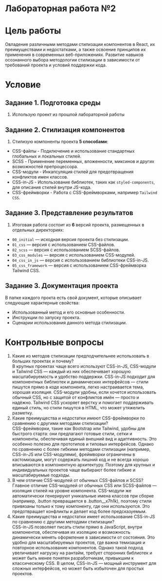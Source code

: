 # Лабораторная работа №2
# Цель работы
Овладение различными методами стилизации компонентов в React, их преимуществами и недостатками, а также освоение принципов их применения в современных веб-приложениях. Развитие навыков осознанного выбора методологии стилизации в зависимости от требований проекта и условий поддержки кода.
# Условие
## Задание 1. Подготовка среды
1. Использую проект из прошлой лабораторной работы
## Задание 2. Стилизация компонентов
1. Стилизую компоненты проекта **5 способами**:
* CSS-файлы - Подключение и использование стандартных глобальных и локальных стилей.
* SCSS - Применение переменных, вложенности, миксинов и других возможностей препроцессора.
* CSS-модули - Инкапсуляция стилей для предотвращения конфликтов имен классов.
* CSS-in-JS - Использование библиотек, таких как `styled-components`, для описания стилей внутри JS-кода.
* CSS-фреймворки - Работа с CSS-фреймворками, например `Tailwind CSS`.
## Задание 3. Представление результатов
1. Итоговая работа состоит из **6** версий проекта, размещенных в отдельных директориях:
* `00_initial` — исходная версия проекта без стилизации.
* `01_css` — версия с использованием CSS-файлов.
* `02_scss` — версия с использованием SCSS-файлов.
* `03_css_modules` — версия с использованием CSS-модулей.
* `04_css_in_js` — версия с использованием библиотеки CSS-in-JS.
* `05_css_framework` — версия с использованием CSS-фреймворка Tailwind CSS.
## Задание 3. Документация проекта
В папке каждого прокта есть свой документ, которые описывает следующие характерные свойства:
   - Использованный метод и его основные особенности.
   - Инструкции по запуску проекта.
   - Сценарии использования данного метода стилизации.
# Контрольные вопросы
1. Какие из методов стилизации предподчительнее использовать в больших проектах и почему?<br>
В крупных проектах чаще всего используют CSS-in-JS, CSS-модули и Tailwind CSS — каждый из них обеспечивает хорошую масштабируемость и удобство поддержки.
CSS-in-JS подходит для компонентных библиотек и динамических интерфейсов — стили пишутся прямо в коде компонента, легко настраивается тема, хорошая изоляция.
CSS-модули удобны, если хочется использовать обычный CSS, но с защитой от конфликтов имён — просто и надёжно.
Tailwind CSS ускоряет верстку и помогает поддерживать единый стиль, но стили пишутся в HTML, что может утяжелить разметку.
2. Какие преимущества и недостатки имеют CSS-фреймворки по сравнению с другими методами стилизации?<br>
CSS-фреймворки, такие как Bootstrap или Tailwind, удобны для быстрого старта: они предлагают готовые стили, сетки и компоненты, обеспечивая единый внешний вид и адаптивность. Это особенно полезно для прототипов и типовых интерфейсов. Однако по сравнению с более гибкими методами стилизации (например, CSS-in-JS или CSS-модулями), фреймворки ограничены в кастомизации, могут содержать лишний код и не всегда хорошо вписываются в компонентную архитектуру. Поэтому для крупных и индивидуальных проектов чаще выбирают более гибкие и масштабируемые подходы.
3. В чем отличие CSS-модулей от обычных CSS-файлов и SCSS?<br>
Главное отличие CSS-модулей от обычных CSS или SCSS-файлов — изоляция стилей на уровне компонента. CSS-модули же автоматически генерируют уникальные имена классов при сборке (например, .button превращается в .button__x7h1k), поэтому стили привязаны только к тому компоненту, где они используются. Это предотвращает конфликты и делает код более предсказуемым.
4. Какие преимущества и недостатки имеет использование CSS-in-JS по сравнению с другими методами стилизации?<br>
CSS-in-JS позволяет писать стили прямо в JavaScript, внутри компонентов, обеспечивая их изоляцию и возможность динамически менять оформление в зависимости от состояния. Это удобно для масштабируемых проектов, где важна темизация и повторное использование компонентов. Однако такой подход увеличивает нагрузку на рантайм, требует сторонних библиотек и может быть менее понятен разработчикам, привыкшим к классическому CSS. В целом, CSS-in-JS — мощный инструмент для сложных интерфейсов, но может быть избыточен для простых проектов.
